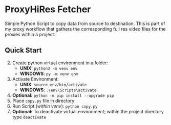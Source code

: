 # ProxyHiRes Fetcher
Simple Python Script to copy data from source to destination. This is part of my proxy workflow that gathers the corresponding full res video files for the proxies within a project.

## Quick Start
2. Create python virtual environment in a folder:
    - **UNIX**: `python3 -m venv env`
    - **WINDOWS**: `py -m venv env`
3. Activate Environment:
    - **UNIX**: `source env/bin/activate`
    - **WINDOWS**: `.\env\Scripts\activate`
4. **Optional:** `python -m pip install --upgrade pip`
5. Place `copy.py` file in directory 
5. Run Script (_within venv_): `python copy.py`
5. **Optional:** To deactivate virtual environment; within the project directory type `deactivate`